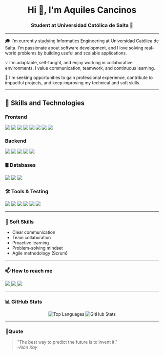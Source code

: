 <h1 align="center">Hi 👋, I'm Aquiles Cancinos</h1>
<h3 align="center">Student at Universidad Católica de Salta 🌟</h3>

---

🎓 I'm currently studying Informatics Engineering at Universidad Católica de Salta. I'm passionate about software development, and I love solving real-world problems by building useful and scalable applications.

💡 I'm adaptable, self-taught, and enjoy working in collaborative environments. I value communication, teamwork, and continuous learning.

🚀 I'm seeking opportunities to gain professional experience, contribute to impactful projects, and keep improving my technical and soft skills.

---

## 🧠 Skills and Technologies

### Frontend

<p>
  <img src="https://img.shields.io/badge/HTML5-E34F26?style=for-the-badge&logo=html5&logoColor=white" /> 
  <img src="https://img.shields.io/badge/CSS3-1572B6?style=for-the-badge&logo=css3&logoColor=white" />
  <img src="https://img.shields.io/badge/React-20232A?style=for-the-badge&logo=react&logoColor=61DAFB" /> 
  <img src="https://img.shields.io/badge/Next.js-000000?style=for-the-badge&logo=next.js&logoColor=white" /> 
  <img src="https://img.shields.io/badge/Tailwind_CSS-06B6D4?style=for-the-badge&logo=tailwindcss&logoColor=white" /> 
  <img src="https://img.shields.io/badge/JavaScript-F7DF1E?style=for-the-badge&logo=javascript&logoColor=black" /> 
  <img src="https://img.shields.io/badge/TypeScript-3178C6?style=for-the-badge&logo=typescript&logoColor=white" />
  <img src="https://img.shields.io/badge/Vite-646CFF?style=for-the-badge&logo=vite&logoColor=white" />
</p>

### Backend
<p> 
  <img src="https://img.shields.io/badge/Java-007396?style=for-the-badge&logo=java&logoColor=white" />  
  <img src="https://img.shields.io/badge/Spring_Boot-6DB33F?style=for-the-badge&logo=springboot&logoColor=white" /> 
  <img src="https://img.shields.io/badge/Node.js-339933?style=for-the-badge&logo=node.js&logoColor=white" /> 
  <img src="https://img.shields.io/badge/Express.js-000000?style=for-the-badge&logo=express&logoColor=white" /> 
  <img src="https://img.shields.io/badge/Python-3776AB?style=for-the-badge&logo=python&logoColor=white" />
</p>

### 🛢 Databases
<p> 
  <img src="https://img.shields.io/badge/MySQL-005C84?style=for-the-badge&logo=mysql&logoColor=white" /> 
  <img src="https://img.shields.io/badge/PostgreSQL-336791?style=for-the-badge&logo=postgresql&logoColor=white" /> 
  <img src="https://img.shields.io/badge/SQL_Server-CC2927?style=for-the-badge&logo=microsoftsqlserver&logoColor=white" /> 
</p>

### 🛠 Tools & Testing
<p> 
  <img src="https://img.shields.io/badge/JWT-black?style=for-the-badge&logo=jsonwebtokens&logoColor=white" /> 
  <img src="https://img.shields.io/badge/JPA-59666C?style=for-the-badge&logo=hibernate&logoColor=white" /> 
  <img src="https://img.shields.io/badge/Flyway-CC0200?style=for-the-badge&logo=flyway&logoColor=white" /> 
  <img src="https://img.shields.io/badge/Maven-C71A36?style=for-the-badge&logo=apachemaven&logoColor=white" /> 
  <img src="https://img.shields.io/badge/VS_Code-007ACC?style=for-the-badge&logo=visual-studio-code&logoColor=white" /> 
  <img src="https://img.shields.io/badge/NPM-CB3837?style=for-the-badge&logo=npm&logoColor=white" /> 
</p>

---

### 🌱 Soft Skills
- Clear communication
- Team collaboration
- Proactive learning
- Problem-solving mindset
- Agile methodology (Scrum)

---

### 📫 How to reach me
<p>
  <a href="https://www.linkedin.com/in/aquilescb123/" target="_blank">
    <img src="https://img.shields.io/badge/LinkedIn-0077B5?style=for-the-badge&logo=linkedin&logoColor=white" />
  </a>
  <a href="https://www.instagram.com/aquiles_cb/" target="_blank">
    <img src="https://img.shields.io/badge/Instagram-E4405F?style=for-the-badge&logo=instagram&logoColor=white" />
  </a>
  <a href="mailto:aquilescancinos@gmail.com">
    <img src="https://img.shields.io/badge/Gmail-D14836?style=for-the-badge&logo=gmail&logoColor=white" />
  </a>
</p>

---

### 📊 GitHub Stats
<p align="center">
  <img src="https://github-readme-stats.vercel.app/api/top-langs?username=aquilescb&show_icons=true&locale=en&bg_color=0d1117&text_color=ffffff&layout=compact" alt="Top Languages" />
  <img src="https://github-readme-stats.vercel.app/api?username=aquilescb&show_icons=true&locale=en&bg_color=0d1117&text_color=ffffff" alt="GitHub Stats" />
</p>

---

### 🧠Quote
<blockquote>
  "The best way to predict the future is to invent it."<br><em>-Alan Kay</em>
</blockquote>
